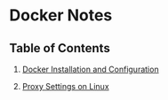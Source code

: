 # Docker Notes

## Table of Contents

1. [Docker Installation and Configuration](./docker_install_config.md)

2. [Proxy Settings on Linux](./proxy_config.md)

